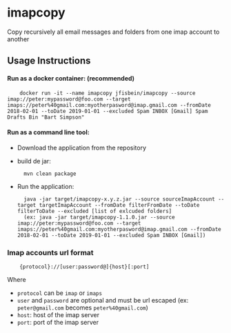 imapcopy
========

Copy recursively all email messages and folders from one imap account to another

Usage Instructions
-------------------------

#### Run as a docker container: **(recommended)**

        docker run -it --name imapcopy jfisbein/imapcopy --source imap://peter:mypassword@foo.com --target imaps://peter%40gmail.com:myotherpasword@imap.gmail.com --fromDate 2018-02-01 --toDate 2019-01-01 --excluded Spam INBOX [Gmail] Spam Drafts Bin "Bart Simpson"        

#### Run as a command line tool:
* Download the application from the repository
* build de jar:

        mvn clean package
        
* Run the application:

        java -jar target/imapcopy-x.y.z.jar --source sourceImapAccount --target targetImapAccount --fromDate filterFromDate --toDate filterToDate --excluded [list of exlcuded folders]    
        (ex: java -jar target/imapcopy-1.1.0.jar --source imap://peter:mypassword@foo.com --target imaps://peter%40gmail.com:myotherpasword@imap.gmail.com --fromDate 2018-02-01 --toDate 2019-01-01 --excluded Spam INBOX [Gmail])

        
### Imap accounts url format

        {protocol}://[user:password@]{host}[:port]
        
Where 
* `protocol` can be `imap` or `imaps`
* `user` and `password` are optional and must be url escaped (ex: `peter@gmail.com` becomes `peter%40gmail.com`)
* `host`: host of the imap server
* `port`: port of the imap server
